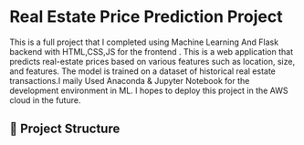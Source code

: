 # Real Estate Price Prediction Project

This is a full project that I completed using Machine Learning And Flask backend with HTML,CSS,JS for the frontend . This is a web application that predicts real-estate prices based on various features such as location, size, and features. The model is trained on a dataset of historical real estate transactions.I maily Used Anaconda & Jupyter Notebook for the development environment in ML. I hopes to deploy this project in the AWS cloud in the future.

## 📂 Project Structure
